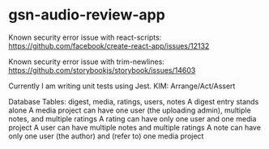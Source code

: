 # gsn-audio-review-app

Known security error issue with react-scripts: https://github.com/facebook/create-react-app/issues/12132

Known security error issue with trim-newlines: https://github.com/storybookjs/storybook/issues/14603

Currently I am writing unit tests using Jest. KIM: Arrange/Act/Assert

Database
Tables: digest, media, ratings, users, notes
A digest entry stands alone
A media project can have one user (the uploading admin), multiple notes, and multiple ratings
A rating can have only one user and one media project
A user can have multiple notes and multiple ratings
A note can have only one user (the author) and (refer to) one media project
